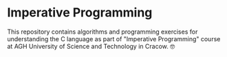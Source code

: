 # Imperative Programming

This repository contains algorithms and programming exercises for understanding the C language as part of "Imperative Programming" course at AGH University of Science and Technology in Cracow. 🤓
